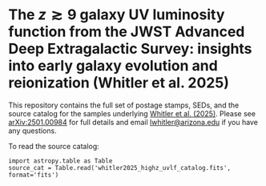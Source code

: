 # The $z \gtrsim 9$ galaxy UV luminosity function from the JWST Advanced Deep Extragalactic Survey: insights into early galaxy evolution and reionization (Whitler et al. 2025)

This repository contains the full set of postage stamps, SEDs, and the source catalog for the samples underlying [Whitler et al. (2025)](https://arxiv.org/abs/2501.00984). Please see [arXiv:2501.00984](https://arxiv.org/abs/2501.00984) for full details and email lwhitler@arizona.edu if you have any questions.

To read the source catalog:
```
import astropy.table as Table
source_cat = Table.read('whitler2025_highz_uvlf_catalog.fits', format='fits')
```
